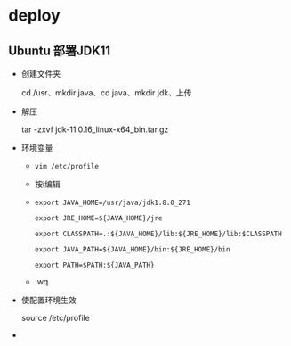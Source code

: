 # deploy



## Ubuntu 部署JDK11

- 创建文件夹

  cd /usr、mkdir java、cd java、mkdir jdk、上传

- 解压

  tar -zxvf jdk-11.0.16_linux-x64_bin.tar.gz

- 环境变量

  - ```
    vim /etc/profile
    ```

  - 按i编辑

  - ```
    export JAVA_HOME=/usr/java/jdk1.8.0_271
    
    export JRE_HOME=${JAVA_HOME}/jre
    
    export CLASSPATH=.:${JAVA_HOME}/lib:${JRE_HOME}/lib:$CLASSPATH
    
    export JAVA_PATH=${JAVA_HOME}/bin:${JRE_HOME}/bin
    
    export PATH=$PATH:${JAVA_PATH}
    ```

  - :wq

- 使配置环境生效

  source /etc/profile

- 

  
